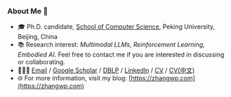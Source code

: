 ### About Me 🙌 

- 🎓 Ph.D. candidate, [School of Computer Science](https://cs.pku.edu.cn/), Peking University, Beijing, China
- 📚 Research interest: *Multimodal LLMs, Reinforcement Learning, Embodied AI*. Feel free to contact me if you are interested in discussing or collaborating.
- 🧑🏻‍💻 [Email](mailto:zawnpn@gmail.com) / [Google Scholar](https://scholar.google.com/citations?hl=en&user=_IKNf9EAAAAJ&view_op=list_works&sortby=pubdate) / [DBLP](https://dblp.org/pid/73/10693-2.html) / [LinkedIn]() / [CV](https://zhangwp.com/files/CV/CV_EN.pdf) / [CV(中文)](https://zhangwp.com/files/CV/CV_CN.pdf)
- 🌐 For more information, visit my blog: [https://zhangwp.com](https://zhangwp.com)
